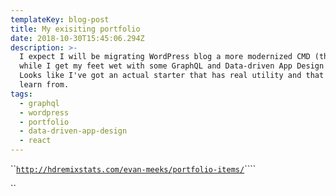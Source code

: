 ```yaml
---
templateKey: blog-post
title: My exisiting portfolio
date: 2018-10-30T15:45:06.294Z
description: >-
  I expect I will be migrating WordPress blog a more modernized CMD (this one),
  while I get my feet wet with some GraphQL and Data-driven App Design (neat!).
  Looks like I've got an actual starter that has real utility and that I can
  learn from.
tags:
  - graphql
  - wordpress
  - portfolio
  - data-driven-app-design
  - react
---
```

``[`http://hdremixstats.com/evan-meeks/portfolio-items/`](http://hdremixstats.com/evan-meeks/portfolio-items/)````

``
